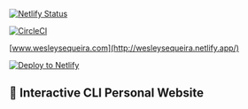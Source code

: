 [![Netlify Status](https://api.netlify.com/api/v1/badges/2ebf02f4-0042-4586-981a-d3ab88d5a262/deploy-status)](https://app.netlify.com/sites/wesleysequeira/deploys)

[![CircleCI](https://circleci.com/gh/wes1498/Interactive-CLI.svg?style=svg&circle-token=0d7f85206918fac74ac0f392133a4e27c938bb6c)](LINK)

[www.wesleysequeira.com](http://wesleysequeira.netlify.app/)

[![Deploy to Netlify](https://www.netlify.com/img/deploy/button.svg)](https://app.netlify.com/start/deploy?repository=https://github.com/LekoArts/gatsby-starter-prismic)

## 🚀 Interactive CLI Personal Website
